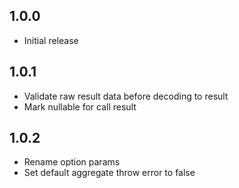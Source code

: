 ## 1.0.0

* Initial release

## 1.0.1

* Validate raw result data before decoding to result
* Mark nullable for call result

## 1.0.2

* Rename option params
* Set default aggregate throw error to false
